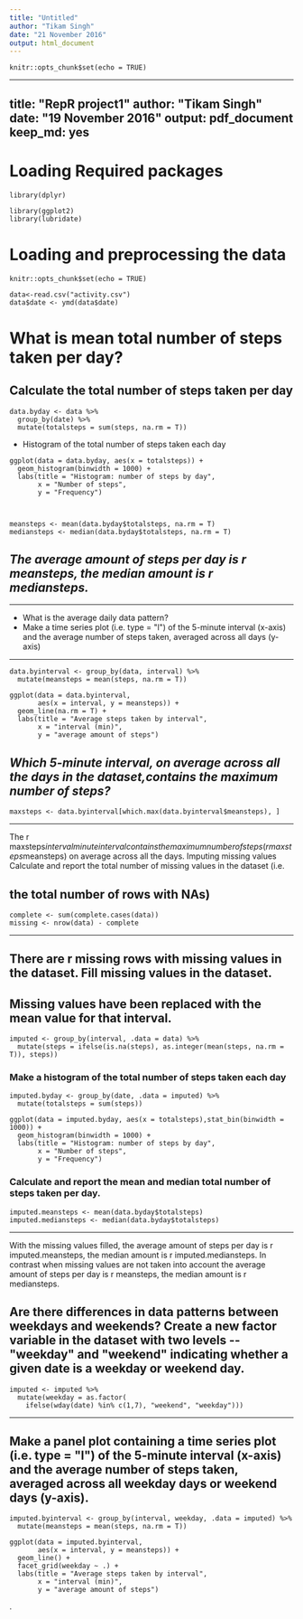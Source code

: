 ```yaml
---
title: "Untitled"
author: "Tikam Singh"
date: "21 November 2016"
output: html_document
---
```


```{r setup, include=TRUE}
knitr::opts_chunk$set(echo = TRUE)
```

---
title: "RepR project1"
author: "Tikam Singh"
date: "19 November 2016"
output: pdf_document
keep_md: yes
---
# Loading Required packages
```{r,include=TRUE,fig.show='asis'}
library(dplyr)

library(ggplot2)
library(lubridate)
```


# Loading and preprocessing the data
```{r, include=TRUE}
knitr::opts_chunk$set(echo = TRUE)

data<-read.csv("activity.csv")
data$date <- ymd(data$date)
```

# What is mean total number of steps taken per day?

## Calculate the total number of steps taken per day


```{r,include=TRUE}
data.byday <- data %>% 
  group_by(date) %>%
  mutate(totalsteps = sum(steps, na.rm = T))
```

* Histogram of the total number of steps taken each day

```{r,include=TRUE,fig.show='asis',echo=TRUE}
ggplot(data = data.byday, aes(x = totalsteps)) +
  geom_histogram(binwidth = 1000) +
  labs(title = "Histogram: number of steps by day",
       x = "Number of steps",
       y = "Frequency")



meansteps <- mean(data.byday$totalsteps, na.rm = T)
mediansteps <- median(data.byday$totalsteps, na.rm = T)
```

## *The average amount of steps per day is r meansteps, the median amount is r             mediansteps.*


---
+ What is the average daily data pattern?
+ Make a time series plot (i.e. type = "l") of the 5-minute interval (x-axis) and         the average number of steps taken, averaged across all days (y-axis)
---

```{r,include=TRUE,fig.show='asis',echo=TRUE}
data.byinterval <- group_by(data, interval) %>% 
  mutate(meansteps = mean(steps, na.rm = T))

ggplot(data = data.byinterval, 
       aes(x = interval, y = meansteps)) +
  geom_line(na.rm = T) + 
  labs(title = "Average steps taken by interval",
       x = "interval (min)",
       y = "average amount of steps")
```


## *Which 5-minute interval, on average across all the days in the dataset,contains the maximum number of steps?*                


```{r,include=TRUE}
maxsteps <- data.byinterval[which.max(data.byinterval$meansteps), ]
```
---
The r maxsteps$interval minute interval contains the maximum number of steps 
(r maxsteps$meansteps) on average across all the days.
Imputing missing values
Calculate and report the total number of missing values in the dataset (i.e.

the total number of rows with NAs)
---

```{r,include=TRUE}
complete <- sum(complete.cases(data))
missing <- nrow(data) - complete
```
---
There are r missing rows with missing values in the dataset.
Fill missing values in the dataset.
---

## Missing values have been replaced with the mean value for that interval.
```{r,include=TRUE}
imputed <- group_by(interval, .data = data) %>% 
  mutate(steps = ifelse(is.na(steps), as.integer(mean(steps, na.rm = T)), steps))
```
### Make a histogram of the total number of steps taken each day


```{r,include=TRUE,fig.show='asis',echo=TRUE}
imputed.byday <- group_by(date, .data = imputed) %>%
  mutate(totalsteps = sum(steps))

ggplot(data = imputed.byday, aes(x = totalsteps),stat_bin(binwidth = 1000)) +
  geom_histogram(binwidth = 1000) +
  labs(title = "Histogram: number of steps by day",
       x = "Number of steps",
       y = "Frequency")
```

### Calculate and report the mean and median total number of steps taken per day.
```{r,include=TRUE}
imputed.meansteps <- mean(data.byday$totalsteps)
imputed.mediansteps <- median(data.byday$totalsteps)
```
---
With the missing values filled, the average amount of steps per day is r imputed.meansteps, the median amount is r imputed.mediansteps.
In contrast when missing values are not taken into account the average amount of steps per day is r meansteps, the median amount is r mediansteps.

Are there differences in data patterns between weekdays and weekends?
Create a new factor variable in the dataset with two levels -- "weekday" and "weekend" indicating whether a given date is a weekday or weekend day.
---
```{r,include=TRUE}
imputed <- imputed %>% 
  mutate(weekday = as.factor(
    ifelse(wday(date) %in% c(1,7), "weekend", "weekday"))) 
```
---
Make a panel plot containing a time series plot (i.e. type = "l") of the 5-minute interval (x-axis) and the average number of steps taken, averaged across all weekday days or weekend days (y-axis).
---


```{r,include=TRUE,fig.show='asis',echo=TRUE}
imputed.byinterval <- group_by(interval, weekday, .data = imputed) %>% 
  mutate(meansteps = mean(steps, na.rm = T))

ggplot(data = imputed.byinterval, 
       aes(x = interval, y = meansteps)) +
  geom_line() + 
  facet_grid(weekday ~ .) +
  labs(title = "Average steps taken by interval",
       x = "interval (min)",
       y = "average amount of steps") 

```

.